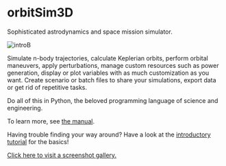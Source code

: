 # orbitSim3D

Sophisticated astrodynamics and space mission simulator.

![introB](https://user-images.githubusercontent.com/80536083/178114746-7824188d-e437-4438-ad3a-dd32e9ef6eba.png)

Simulate n-body trajectories, calculate Keplerian orbits, perform orbital maneuvers, apply perturbations, manage custom resources such as power generation, display or plot variables with as much customization as you want.
Create scenario or batch files to share your simulations, export data or get rid of repetitive tasks.

Do all of this in Python, the beloved programming language of science and engineering.

To learn more, see [the manual](https://github.com/arda-guler/orbitSim3D/blob/master/docs/MANUAL.md).

Having trouble finding your way around? Have a look at the [introductory tutorial](https://github.com/arda-guler/orbitSim3D/blob/master/docs/tutorial.md) for the basics!

[Click here to visit a screenshot gallery.](https://arda-guler.github.io/OrbitSim3D-web/gallery.html)
